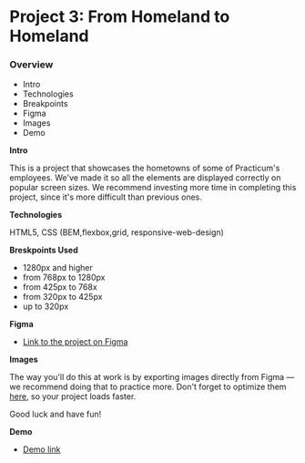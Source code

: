 # Project 3: From Homeland to Homeland

### Overview

- Intro
- Technologies
- Breakpoints
- Figma
- Images
- Demo

**Intro**

This is a project that showcases the hometowns of some of Practicum's employees. We've made it so all the elements are displayed correctly on popular screen sizes. We recommend investing more time in completing this project, since it's more difficult than previous ones.

**Technologies**

HTML5, CSS (BEM,flexbox,grid, responsive-web-design)

**Breskpoints Used**

- 1280px and higher
- from 768px to 1280px
- from 425px to 768x
- from 320px to 425px
- up to 320px

**Figma**

- [Link to the project on Figma](https://www.figma.com/file/1zCYcflj6BJx5VqOvXU9nb/Sprint-3-From-Homeland-to-Homeland-desktop-mobile?node-id=0%3A1)

**Images**

The way you'll do this at work is by exporting images directly from Figma — we recommend doing that to practice more. Don't forget to optimize them [here](https://tinypng.com/), so your project loads faster.

Good luck and have fun!

**Demo**

- [Demo link](https://ameerkanaaneh.github.io/web_project_3/)
